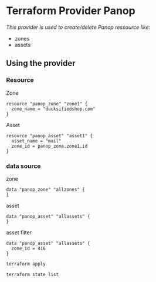 # Terraform Provider Panop

_This provider is used to create/delete Panop ressource like:_
- zones
- assets

## Using the provider
### Resource
Zone
```
resource "panop_zone" "zone1" {
  zone_name = "ducksifiedshop.com"
}
```
Asset
```
resource "panop_asset" "asset1" {
  asset_name = "mail"
  zone_id = panop_zone.zone1.id
}
```
### data source
zone
```
data "panop_zone" "allzones" {
}
```
asset
```
data "panop_asset" "allassets" {
}
```
asset filter
```
data "panop_asset" "allassets" {
  zone_id = 416
}
```

```bash
terraform apply
```

```bash
terraform state list
```
